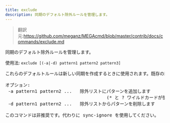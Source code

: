 ```yaml
---
title: exclude
description: 同期のデフォルト除外ルールを管理します。
---
```


>翻訳元:https://github.com/meganz/MEGAcmd/blob/master/contrib/docs/commands/exclude.md

同期のデフォルト除外ルールを管理します。

使用法: `exclude [(-a|-d) pattern1 pattern2 pattern3]`
<pre>
これらのデフォルトルールは新しい同期を作成するときに使用されます。既存の同期には影響しません。既存の同期の除外ルールを変更するには mega-sync-ignore を使用してください。

オプション:
 -a pattern1 pattern2 ...	除外リストにパターンを追加します
                         	          (* と ? ワイルドカードが使用可能)
 -d pattern1 pattern2 ...	除外リストからパターンを削除します

このコマンドは非推奨です。代わりに sync-ignore を使用してください。
</pre>
